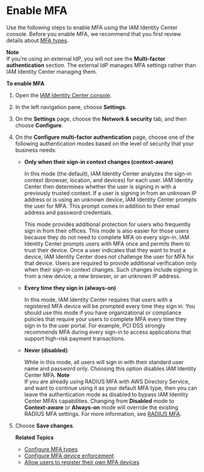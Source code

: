 # Enable MFA<a name="mfa-enable-how-to"></a>

Use the following steps to enable MFA using the IAM Identity Center console\. Before you enable MFA, we recommend that you first review details about [MFA types](mfa-types.md)\.

**Note**  
If you’re using an external IdP, you will not see the **Multi\-factor authentication** section\. The external IdP manages MFA settings rather than IAM Identity Center managing them\.

**To enable MFA**

1. Open the [IAM Identity Center console](https://console.aws.amazon.com/singlesignon)\.

1. In the left navigation pane, choose **Settings**\.

1. On the **Settings** page, choose the **Network & security** tab, and then choose **Configure**\.

1. On the **Configure multi\-factor authentication** page, choose one of the following authentication modes based on the level of security that your business needs:
   + **Only when their sign\-in context changes \(context\-aware\)**

     In this mode \(the default\), IAM Identity Center analyzes the sign\-in context \(browser, location, and devices\) for each user\. IAM Identity Center then determines whether the user is signing in with a previously trusted context\. If a user is signing in from an unknown IP address or is using an unknown device, IAM Identity Center prompts the user for MFA\. This prompt comes in addition to their email address and password credentials\.

     This mode provides additional protection for users who frequently sign in from their offices\. This mode is also easier for those users because they do not need to complete MFA on every sign\-in\. IAM Identity Center prompts users with MFA once and permits them to trust their device\. Once a user indicates that they want to trust a device, IAM Identity Center does not challenge the user for MFA for that device\. Users are required to provide additional verification only when their sign\-in context changes\. Such changes include signing in from a new device, a new browser, or an unknown IP address\.
   + **Every time they sign in \(always\-on\)**

     In this mode, IAM Identity Center requires that users with a registered MFA device will be prompted every time they sign in\. You should use this mode if you have organizational or compliance policies that require your users to complete MFA every time they sign in to the user portal\. For example, PCI DSS strongly recommends MFA during every sign\-in to access applications that support high\-risk payment transactions\.
   + **Never \(disabled\)**

     While in this mode, all users will sign in with their standard user name and password only\. Choosing this option disables IAM Identity Center MFA\.
**Note**  
If you are already using RADIUS MFA with AWS Directory Service, and want to continue using it as your default MFA type, then you can leave the authentication mode as disabled to bypass IAM Identity Center MFA’s capabilities\. Changing from **Disabled** mode to **Context\-aware** or **Always\-on** mode will override the existing RADIUS MFA settings\. For more information, see [RADIUS MFA](about-radius.md)\.

1. Choose **Save changes**\.

   **Related Topics**
   + [Configure MFA types](how-to-configure-mfa-types.md)
   + [Configure MFA device enforcement](how-to-configure-mfa-device-enforcement.md)
   + [Allow users to register their own MFA devices](how-to-allow-user-registration.md)